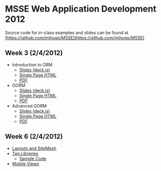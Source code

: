 # MSSE Web Application Development 2012 

Source code for in-class examples and slides can be found at [https://github.com/mjhugo/MSSE](https://github.com/mjhugo/MSSE)

## Week 3 (2/4/2012)
- Introduction to ORM
	- [Slides (deck.js)](ORMIntro/orm-intro.html)
	- [Single Page HTML](ORMIntro/orm-intro.print.html)
	- [PDF](ORMIntro/orm-intro.pdf)
- GORM
	- [Slides (deck.js)](GORM/orm.html)
	- [Single Page HTML](GORM/orm.print.html)
	- [PDF](GORM/orm.pdf)
- Advanced GORM
	- [Slides (deck.js)](AdvancedGORM/advancedOrm.html)
	- [Single Page HTML](AdvancedGORM/advancedOrm.print.html)
	- [PDF](AdvancedGORM/advancedOrm.pdf)

## Week 6 (2/4/2012)
- [Layouts and SiteMesh](Layouts/SiteMesh.pdf)
- [Tag Libraries](Tags/Tags.pdf)
	- [Sample Code](https://github.com/mjhugo/MSSE/tree/master/Tags/sample-code/tags)
- [Mobile Views](MobileViews/MobileViews.pdf)
